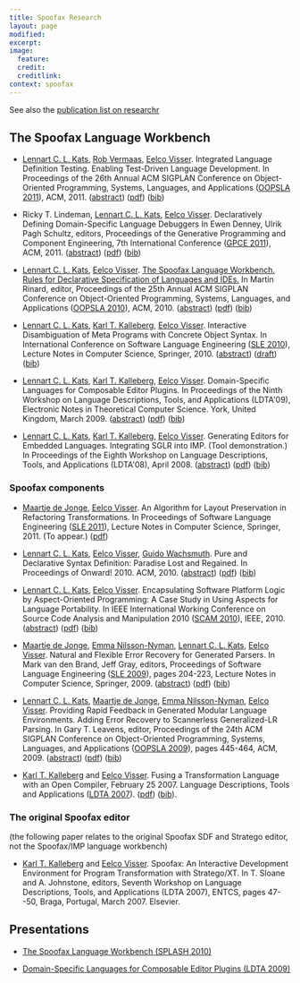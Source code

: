 ```yaml
---
title: Spoofax Research
layout: page
modified: 
excerpt: 
image:
  feature: 
  credit: 
  creditlink: 
context: spoofax
---
```


See also the [publication list on researchr](http://researchr.org/bibliography/spoofax/publications)

## The Spoofax Language Workbench

-   [Lennart C. L. Kats](/Main/LennartKats), [Rob
    Vermaas](/Main/RobVermaas), [Eelco Visser](/Main/EelcoVisser).
    Integrated Language Definition Testing. Enabling Test-Driven
    Language Development. In Proceedings of the 26th Annual ACM
    SIGPLAN Conference on Object-Oriented Programming, Systems,
    Languages, and Applications ([OOPSLA
    2011](http://www.splashcon.org/)), ACM, 2011.
    ([abstract](http://researchr.org/publication/KatsVermaasVisser2011))
    ([pdf](http://www.lclnet.nl/publications/integrated-language-definition-testing.pdf))
    ([bib](http://www.lclnet.nl/publications/integrated-language-definition-testing.bib))

-   Ricky T. Lindeman, [Lennart C. L. Kats](/Main/LennartKats), [Eelco
    Visser](/Main/EelcoVisser). Declaratively Defining Domain-Specific
    Language Debuggers In Ewen Denney, Ulrik Pagh Schultz, editors,
    Proceedings of the Generative Programming and Component
    Engineering, 7th International Conference ([GPCE
    2011](http://program-transformation.org/GPCE11)), ACM, 2011.
    ([abstract](http://researchr.org/publication/Lindeman-GPCE-2011))
    ([pdf](http://www.lclnet.nl/publications/declaratively-defining-dsl-debuggers.pdf))
    ([bib](http://www.lclnet.nl/publications/declaratively-defining-dsl-debuggers.bib))

-   [Lennart C. L. Kats](/Main/LennartKats), [Eelco
    Visser](/Main/EelcoVisser). [The Spoofax Language Workbench. Rules
    for Declarative Specification of Languages and
    IDEs.](http://researchr.org/publication/KatsVisser2010) In Martin
    Rinard, editor, Proceedings of the 25th Annual ACM SIGPLAN
    Conference on Object-Oriented Programming, Systems, Languages, and
    Applications ([OOPSLA 2010](http://www.splashcon.org/)), ACM, 2010.
    ([abstract](http://researchr.org/publication/KatsVisser2010))
    ([pdf](http://www.lclnet.nl/publications/the-spoofax-language-workbench.pdf))
    ([bib](http://www.lclnet.nl/publications/the-spoofax-language-workbench.bib))

-   [Lennart C. L. Kats](/Main/LennartKats), [Karl T.
    Kalleberg](/Main/KarlTrygveKalleberg), [Eelco
    Visser](/Main/EelcoVisser). Interactive Disambiguation of Meta
    Programs with Concrete Object Syntax. In International Conference
    on Software Language Engineering ([SLE
    2010](http://planet-sl.org/sle2010/)), Lecture Notes in Computer
    Science, Springer, 2010.
    ([abstract](http://www.lclnet.nl/publications/interactive-disambiguation))
    ([draft](http://www.lclnet.nl/publications/interactive-disambiguation.pdf))
    ([bib](http://www.lclnet.nl/publications/interactive-disambiguation.bib))

-   [Lennart C. L. Kats](/Main/LennartKats), [Karl T.
    Kalleberg](/Main/KarlTrygveKalleberg), [Eelco
    Visser](/Main/EelcoVisser). Domain-Specific Languages for
    Composable Editor Plugins. In Proceedings of the Ninth Workshop
    on Language Descriptions, Tools, and Applications (LDTA'09),
    Electronic Notes in Theoretical Computer Science. York, United
    Kingdom, March 2009.
    ([abstract](http://www.lclnet.nl/publications/composable-editor-plugins))
    ([pdf](http://www.lclnet.nl/publications/composable-editor-plugins.pdf))
    ([bib](http://www.lclnet.nl/publications/composable-editor-plugins.bib))

-   [Lennart C. L. Kats](/Main/LennartKats), [Karl T.
    Kalleberg](/Main/KarlTrygveKalleberg), [Eelco
    Visser](/Main/EelcoVisser). Generating Editors for Embedded
    Languages. Integrating SGLR into IMP. (Tool demonstration.) In
    Proceedings of the Eighth Workshop on Language Descriptions, Tools,
    and Applications (LDTA'08), April 2008.
    ([abstract](http://www.lclnet.nl/publications/editors-for-embedded-languages))
    ([pdf](http://www.lclnet.nl/publications/TUD-SERG-2008-006.pdf))
    ([bib](http://www.lclnet.nl/publications/KKV-LDTA08.bib))

### Spoofax components

-   [Maartje de
    Jonge](http://swerl.tudelft.nl/bin/view/Main/MaartjeDeJonge), [Eelco
    Visser](/Main/EelcoVisser). An Algorithm for Layout Preservation
    in Refactoring Transformations. In Proceedings of Software
    Language Engineering ([SLE 2011](http://planet-sl.org/sle2011/)),
    Lecture Notes in Computer Science, Springer, 2011. (To appear.)
    ([pdf](http://swerl.tudelft.nl/twiki/pub/Main/TechnicalReports/TUD-SERG-2011-027.pdf))

-   [Lennart C. L. Kats](/Main/LennartKats), [Eelco
    Visser](/Main/EelcoVisser), [Guido
    Wachsmuth](http://swerl.tudelft.nl/bin/view/Main/GuidoWachsmuth).
    Pure and Declarative Syntax Definition: Paradise Lost and
    Regained. In Proceedings of Onward! 2010. ACM, 2010.
    ([abstract](http://www.lclnet.nl/publications/pure-and-declarative-syntax-definition))
    ([pdf](http://www.lclnet.nl/publications/pure-and-declarative-syntax-definition.pdf))
    ([bib](http://www.lclnet.nl/publications/pure-and-declarative-syntax-definition.bib))

-   [Lennart C. L. Kats](/Main/LennartKats), [Eelco
    Visser](/Main/EelcoVisser). Encapsulating Software Platform Logic
    by Aspect-Oriented Programming: A Case Study in Using Aspects for
    Language Portability. In IEEE International Working Conference on
    Source Code Analysis and Manipulation 2010 ([SCAM
    2010](http://www2010.ieee-scam.org/)), IEEE, 2010.
    ([abstract](http://www.lclnet.nl/publications/encapsulating-platform-logic))
    ([pdf](http://www.lclnet.nl/publications/encapsulating-platform-logic.pdf))
    ([bib](http://www.lclnet.nl/publications/encapsulating-platform-logic.bib))

-   [Maartje de
    Jonge](http://swerl.tudelft.nl/bin/view/Main/MaartjeDeJonge), [Emma
    Nilsson-Nyman](http://www.cs.lth.se/home/Emma.Nilsson_Nyman/),
    [Lennart C. L. Kats](/Main/LennartKats), [Eelco
    Visser](/Main/EelcoVisser). Natural and Flexible Error Recovery
    for Generated Parsers. In Mark van den Brand, Jeff Gray, editors,
    Proceedings of Software Language Engineering ([SLE
    2009](http://planet-sl.org/sle2009/)), pages 204-223, Lecture Notes
    in Computer Science, Springer, 2009.
    ([abstract](http://www.lclnet.nl/publications/natural-and-flexible-error-recovery))
    ([pdf](http://www.lclnet.nl/publications/natural-and-flexible-error-recovery.pdf))
    ([bib](http://www.lclnet.nl/publications/natural-and-flexible-error-recovery.bib))

-   [Lennart C. L. Kats](/Main/LennartKats), [Maartje de
    Jonge](http://swerl.tudelft.nl/bin/view/Main/MaartjeDeJonge), [Emma
    Nilsson-Nyman](http://www.cs.lth.se/home/Emma.Nilsson_Nyman/),
    [Eelco Visser](/Main/EelcoVisser). Providing Rapid Feedback in
    Generated Modular Language Environments. Adding Error Recovery to
    Scannerless Generalized-LR Parsing. In Gary T. Leavens, editor,
    Proceedings of the 24th ACM SIGPLAN Conference on Object-Oriented
    Programming, Systems, Languages, and Applications ([OOPSLA
    2009](http://www.oopsla.org/)), pages 445-464, ACM, 2009.
    ([abstract](http://www.lclnet.nl/publications/error-recovery))
    ([pdf](http://www.lclnet.nl/publications/error-recovery.pdf))
    ([bib](http://www.lclnet.nl/publications/error-recovery.bib))

-   [Karl T. Kalleberg](/Main/KarlTrygveKalleberg) and [Eelco
    Visser](/Main/EelcoVisser). Fusing a Transformation Language with
    an Open Compiler, February 25 2007. Language Descriptions, Tools
    and Applications ([LDTA 2007](http://www.di.uminho.pt/ldta07/)).
    ([pdf](http://www.ii.uib.no/~karltk/phd/presentations/ldta07-pomadapter.pdf))
    ([bib](http://www.ii.uib.no/~karltk/publications/kalleberg-p-07.bib)).

### The original Spoofax editor

(the following paper relates to the original Spoofax SDF and Stratego
editor, not the Spoofax/IMP language workbench)

-   [Karl T. Kalleberg](/Main/KarlTrygveKalleberg) and [Eelco
    Visser](/Main/EelcoVisser). Spoofax: An Interactive Development
    Environment for Program Transformation with Stratego/XT. In T.
    Sloane and A. Johnstone, editors, Seventh Workshop on Language
    Descriptions, Tools, and Applications (LDTA 2007), ENTCS, pages
    47--50, Braga, Portugal, March 2007. Elsevier.

## Presentations

- [The Spoofax Language Workbench (SPLASH
2010)](http://www.slideshare.net/lennartkats/the-spoofax-language-workbench-splash-2010 "The Spoofax Language Workbench (SPLASH 2010)")

- [Domain-Specific Languages for Composable Editor Plugins (LDTA
2009)](http://www.slideshare.net/lennartkats/domainspecific-languages-for-composable-editor-plugins "Domain-Specific Languages for Composable Editor Plugins (LDTA 2009)")


